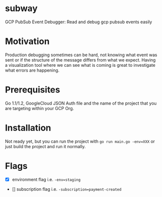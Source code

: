 # subway
GCP PubSub Event Debugger: Read and debug gcp pubsub events easily

# Motivation
Production debugging sometimes can be hard, not knowing what event was sent or
if the structure of the message differs from what we expect. Having a visualization tool where we can see what is coming
is great to investigate what errors are happening.

# Prerequisites
Go 1.1/1.2, GoogleCloud JSON Auth file and the name of the project that you are targeting within your GCP Org.

# Installation
Not ready yet, but you can run the project with `go run main.go -env=XXX` or just build the project and run it normally.

# Flags
- [x] environment flag i.e. `-env=staging`
- [] subscription flag i.e. `-subscription=payment-created`

